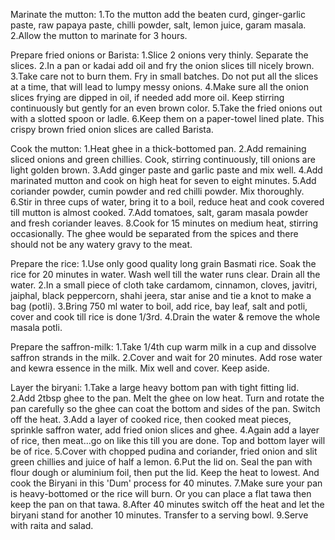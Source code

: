Marinate the mutton:
1.To the mutton add the beaten curd, ginger-garlic paste, raw papaya paste, chilli powder, salt, lemon juice, garam masala.
2.Allow the mutton to marinate for 3 hours.

Prepare fried onions or Barista:
1.Slice 2 onions very thinly. Separate the slices.
2.In a pan or kadai add oil and fry the onion slices till nicely brown.
3.Take care not to burn them. Fry in small batches. Do not put all the slices at a time, that will lead to lumpy messy onions.
4.Make sure all the onion slices frying are dipped in oil, if needed add more oil. Keep stirring continuously but gently for an even brown color.
5.Take the fried onions out with a slotted spoon or ladle.
6.Keep them on a paper-towel lined plate. This crispy brown fried onion slices are called Barista.

Cook the mutton:
1.Heat ghee in a thick-bottomed pan.
2.Add remaining sliced onions and green chillies. Cook, stirring continuously, till onions are light golden brown.
3.Add ginger paste and garlic paste and mix well.
4.Add marinated mutton and cook on high heat for seven to eight minutes.
5.Add coriander powder, cumin powder and red chilli powder. Mix thoroughly.
6.Stir in three cups of water, bring it to a boil, reduce heat and cook covered till mutton is almost cooked.
7.Add tomatoes, salt, garam masala powder and fresh coriander leaves.
8.Cook for 15 minutes on medium heat, stirring occasionally. The ghee would be separated from the spices and there should not be any watery gravy to the meat.

Prepare the rice:
1.Use only good quality long grain Basmati rice. Soak the rice for 20 minutes in water. Wash well till the water runs clear. Drain all the water.
2.In a small piece of cloth take cardamom, cinnamon, cloves, javitri, jaiphal, black peppercorn, shahi jeera, star anise and tie a knot to make a bag (potli).
3.Bring 750 ml water to boil, add rice, bay leaf, salt and potli, cover and cook till rice is done 1/3rd.
4.Drain the water & remove the whole masala potli.

Prepare the saffron-milk:
1.Take 1/4th cup warm milk in a cup and dissolve saffron strands in the milk.
2.Cover and wait for 20 minutes. Add rose water and kewra essence in the milk. Mix well and cover. Keep aside.

Layer the biryani:
1.Take a large heavy bottom pan with tight fitting lid.
2.Add 2tbsp ghee to the pan. Melt the ghee on low heat. Turn and rotate the pan carefully so the ghee can coat the bottom and sides of the pan. Switch off the heat.
3.Add a layer of cooked rice, then cooked meat pieces, sprinkle saffron water, add fried onion slices and ghee.
4.Again add a layer of rice, then meat...go on like this till you are done. Top and bottom layer will be of rice.
5.Cover with chopped pudina and coriander, fried onion and slit green chillies and juice of half a lemon.
6.Put the lid on. Seal the pan with flour dough or aluminium foil, then put the lid. Keep the heat to lowest. And cook the Biryani in this 'Dum' process for 40 minutes.
7.Make sure your pan is heavy-bottomed or the rice will burn. Or you can place a flat tawa then keep the pan on that tawa.
8.After 40 minutes switch off the heat and let the biryani stand for another 10 minutes. Transfer to a serving bowl.
9.Serve with raita and salad.
